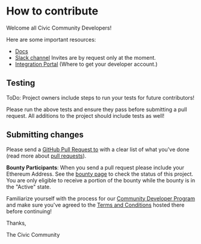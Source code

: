 # How to contribute
Welcome all Civic Community Developers!
 
Here are some important resources:
 * [Docs](https://docs.civic.com/)
 * [Slack channel](https://civic-community-dev.slack.com) Invites are by request only at the moment.
 * [Integration Portal](https://integrate.civic.com/login) (Where to get your developer account.)

## Testing
ToDo: Project owners include steps to run your tests for future contributors!

Please run the above tests and ensure they pass before submitting a pull request. All additions to the project should include tests as well!

## Submitting changes
Please send a [GitHub Pull Request to](https://github.com/) with a clear list of what you've done (read more about [pull requests](http://help.github.com/pull-requests/)). 

**Bounty Participants**: When you send a pull request please include your Ethereum Address. See the [bounty page](https://cdp.civic.com/) to check the status of this project. You are only eligible to receive a portion of the bounty while the bounty is in the "Active" state.

Familiarize yourself with the process for our [Community Developer Program](https://www.civic.com/community-developer-program) and make sure you've agreed to the [Terms and Conditions](https://s3-us-west-2.amazonaws.com/civic.com/cdp_terms.pdf) hosted there before continuing!

Thanks,

The Civic Community

